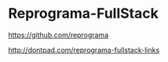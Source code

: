 # Reprograma-FullStack

https://github.com/reprograma

http://dontpad.com/reprograma-fullstack-links
